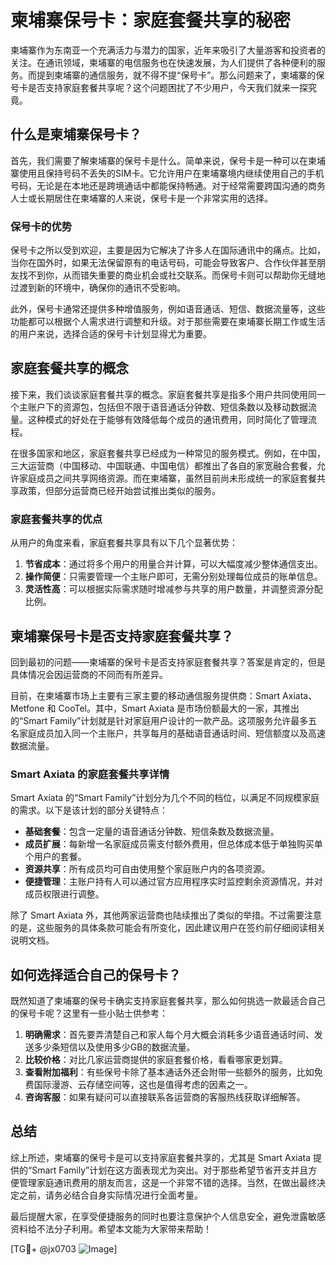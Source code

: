 # 柬埔寨保号卡：家庭套餐共享的秘密

柬埔寨作为东南亚一个充满活力与潜力的国家，近年来吸引了大量游客和投资者的关注。在通讯领域，柬埔寨的电信服务也在快速发展，为人们提供了各种便利的服务。而提到柬埔寨的通信服务，就不得不提“保号卡”。那么问题来了，柬埔寨的保号卡是否支持家庭套餐共享呢？这个问题困扰了不少用户，今天我们就来一探究竟。

## 什么是柬埔寨保号卡？

首先，我们需要了解柬埔寨的保号卡是什么。简单来说，保号卡是一种可以在柬埔寨使用且保持号码不丢失的SIM卡。它允许用户在柬埔寨境内继续使用自己的手机号码，无论是在本地还是跨境通话中都能保持畅通。对于经常需要跨国沟通的商务人士或长期居住在柬埔寨的人来说，保号卡是一个非常实用的选择。

### 保号卡的优势

保号卡之所以受到欢迎，主要是因为它解决了许多人在国际通讯中的痛点。比如，当你在国外时，如果无法保留原有的电话号码，可能会导致客户、合作伙伴甚至朋友找不到你，从而错失重要的商业机会或社交联系。而保号卡则可以帮助你无缝地过渡到新的环境中，确保你的通讯不受影响。

此外，保号卡通常还提供多种增值服务，例如语音通话、短信、数据流量等，这些功能都可以根据个人需求进行调整和升级。对于那些需要在柬埔寨长期工作或生活的用户来说，选择合适的保号卡计划显得尤为重要。

## 家庭套餐共享的概念

接下来，我们谈谈家庭套餐共享的概念。家庭套餐共享是指多个用户共同使用同一个主账户下的资源包，包括但不限于语音通话分钟数、短信条数以及移动数据流量。这种模式的好处在于能够有效降低每个成员的通讯费用，同时简化了管理流程。

在很多国家和地区，家庭套餐共享已经成为一种常见的服务模式。例如，在中国，三大运营商（中国移动、中国联通、中国电信）都推出了各自的家宽融合套餐，允许家庭成员之间共享网络资源。而在柬埔寨，虽然目前尚未形成统一的家庭套餐共享政策，但部分运营商已经开始尝试推出类似的服务。

### 家庭套餐共享的优点

从用户的角度来看，家庭套餐共享具有以下几个显著优势：

1. **节省成本**：通过将多个用户的用量合并计算，可以大幅度减少整体通信支出。
2. **操作简便**：只需要管理一个主账户即可，无需分别处理每位成员的账单信息。
3. **灵活性高**：可以根据实际需求随时增减参与共享的用户数量，并调整资源分配比例。

## 柬埔寨保号卡是否支持家庭套餐共享？

回到最初的问题——柬埔寨的保号卡是否支持家庭套餐共享？答案是肯定的，但是具体情况会因运营商的不同而有所差异。

目前，在柬埔寨市场上主要有三家主要的移动通信服务提供商：Smart Axiata、Metfone 和 CooTel。其中，Smart Axiata 是市场份额最大的一家，其推出的“Smart Family”计划就是针对家庭用户设计的一款产品。这项服务允许最多五名家庭成员加入同一个主账户，共享每月的基础语音通话时间、短信额度以及高速数据流量。

### Smart Axiata 的家庭套餐共享详情

Smart Axiata 的“Smart Family”计划分为几个不同的档位，以满足不同规模家庭的需求。以下是该计划的部分关键特点：

- **基础套餐**：包含一定量的语音通话分钟数、短信条数及数据流量。
- **成员扩展**：每新增一名家庭成员需支付额外费用，但总体成本低于单独购买单个用户的套餐。
- **资源共享**：所有成员均可自由使用整个家庭账户内的各项资源。
- **便捷管理**：主账户持有人可以通过官方应用程序实时监控剩余资源情况，并对成员权限进行调整。

除了 Smart Axiata 外，其他两家运营商也陆续推出了类似的举措。不过需要注意的是，这些服务的具体条款可能会有所变化，因此建议用户在签约前仔细阅读相关说明文档。

## 如何选择适合自己的保号卡？

既然知道了柬埔寨的保号卡确实支持家庭套餐共享，那么如何挑选一款最适合自己的保号卡呢？这里有一些小贴士供参考：

1. **明确需求**：首先要弄清楚自己和家人每个月大概会消耗多少语音通话时间、发送多少条短信以及使用多少GB的数据流量。
2. **比较价格**：对比几家运营商提供的家庭套餐价格，看看哪家更划算。
3. **查看附加福利**：有些保号卡除了基本通话外还会附带一些额外的服务，比如免费国际漫游、云存储空间等，这也是值得考虑的因素之一。
4. **咨询客服**：如果有疑问可以直接联系各运营商的客服热线获取详细解答。

## 总结

综上所述，柬埔寨的保号卡是可以支持家庭套餐共享的，尤其是 Smart Axiata 提供的“Smart Family”计划在这方面表现尤为突出。对于那些希望节省开支并且方便管理家庭通讯费用的朋友而言，这是一个非常不错的选择。当然，在做出最终决定之前，请务必结合自身实际情况进行全面考量。

最后提醒大家，在享受便捷服务的同时也要注意保护个人信息安全，避免泄露敏感资料给不法分子利用。希望本文能为大家带来帮助！

[TG💪+ @jx0703 ![Image](https://github.com/user-attachments/assets/dbca1d08-cadb-493c-b0ec-ad6f7a83f270)]